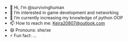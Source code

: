 - 👋 Hi, I’m @survivinghuman
- 👀 I’m interested in game development and networking
- 🌱 I’m currently increasing my knowledge of python OOP
- 📫 How to reach me: Keira20807@outlook.com
- 😄 Pronouns: she/xe
- ⚡ Fun fact: ...

<!---
survivinghuman/survivinghuman is a ✨ special ✨ repository because its `README.md` (this file) appears on your GitHub profile.
You can click the Preview link to take a look at your changes.
--->
